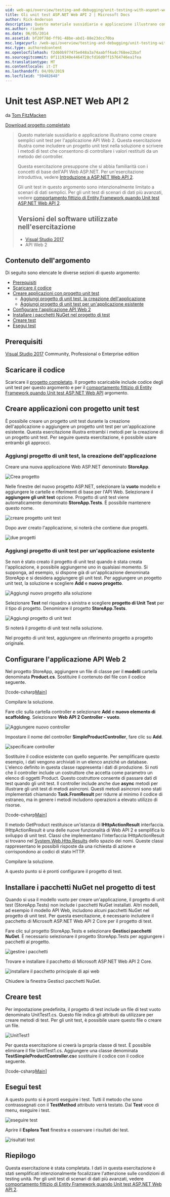 ```yaml
---
uid: web-api/overview/testing-and-debugging/unit-testing-with-aspnet-web-api
title: Gli unit test ASP.NET Web API 2 | Microsoft Docs
author: Rick-Anderson
description: Questo materiale sussidiario e applicazione illustrano come creare semplici unit test per l'applicazione API Web 2. Questa esercitazione Mostra come includere un proj di unit test...
ms.author: riande
ms.date: 06/05/2014
ms.assetid: bf20f78d-ff91-48be-abd1-88e23dcc70ba
msc.legacyurl: /web-api/overview/testing-and-debugging/unit-testing-with-aspnet-web-api
msc.type: authoredcontent
ms.openlocfilehash: f2d60b977475e048a3a74aabff4adc768ee22baf
ms.sourcegitcommit: 0f1119340e4464720cfd16d0ff15764746ea1fea
ms.translationtype: MT
ms.contentlocale: it-IT
ms.lasthandoff: 04/09/2019
ms.locfileid: "59402648"
---
```

# <a name="unit-testing-aspnet-web-api-2"></a>Unit test ASP.NET Web API 2

da [Tom FitzMacken](https://github.com/tfitzmac)

[Download progetto completato](https://code.msdn.microsoft.com/Unit-Testing-with-ASPNET-1374bc11)

> Questo materiale sussidiario e applicazione illustrano come creare semplici unit test per l'applicazione API Web 2. Questa esercitazione illustra come includere un progetto unit test nella soluzione e scrivere i metodi di test che consentono di controllare i valori restituiti da un metodo del controller.
>
> Questa esercitazione presuppone che si abbia familiarità con i concetti di base dell'API Web ASP.NET. Per un'esercitazione introduttiva, vedere [Introduzione a ASP.NET Web API 2](../getting-started-with-aspnet-web-api/tutorial-your-first-web-api.md).
>
> Gli unit test in questo argomento sono intenzionalmente limitato a scenari di dati semplici. Per gli unit test di scenari di dati più avanzati, vedere [comportamento fittizio di Entity Framework quando Unit test ASP.NET Web API 2](mocking-entity-framework-when-unit-testing-aspnet-web-api-2.md).
>
> ## <a name="software-versions-used-in-the-tutorial"></a>Versioni del software utilizzate nell'esercitazione
>
> - [Visual Studio 2017](https://visualstudio.microsoft.com/downloads/?utm_medium=microsoft&utm_source=docs.microsoft.com&utm_campaign=button+cta&utm_content=download+vs2017)
> - API Web 2

## <a name="in-this-topic"></a>Contenuto dell'argomento

Di seguito sono elencate le diverse sezioni di questo argomento:

- [Prerequisiti](#prereqs)
- [Scaricare il codice](#download)
- [Creare applicazioni con progetto unit test](#appwithunittest)
    - [Aggiungi progetto di unit test, la creazione dell'applicazione](#whencreate)
    - [Aggiungi progetto di unit test per un'applicazione esistente](#addtoexisting)
- [Configurare l'applicazione API Web 2](#setupproject)
- [Installare i pacchetti NuGet nel progetto di test](#testpackages)
- [Creare test](#tests)
- [Esegui test](#runtests)

<a id="prereqs"></a>
## <a name="prerequisites"></a>Prerequisiti

[Visual Studio 2017](https://visualstudio.microsoft.com/downloads/?utm_medium=microsoft&utm_source=docs.microsoft.com&utm_campaign=button+cta&utm_content=download+vs2017) Community, Professional o Enterprise edition

<a id="download"></a>
## <a name="download-code"></a>Scaricare il codice

Scaricare il [progetto completato](https://code.msdn.microsoft.com/Unit-Testing-with-ASPNET-1374bc11). Il progetto scaricabile include codice degli unit test per questo argomento e per il [comportamento fittizio di Entity Framework quando Unit test ASP.NET Web API](mocking-entity-framework-when-unit-testing-aspnet-web-api-2.md) argomento.

<a id="appwithunittest"></a>
## <a name="create-application-with-unit-test-project"></a>Creare applicazioni con progetto unit test

È possibile creare un progetto unit test durante la creazione dell'applicazione o aggiungere un progetto unit test per un'applicazione esistente. Questa esercitazione illustra entrambi i metodi per la creazione di un progetto unit test. Per seguire questa esercitazione, è possibile usare entrambi gli approcci.

<a id="whencreate"></a>
### <a name="add-unit-test-project-when-creating-the-application"></a>Aggiungi progetto di unit test, la creazione dell'applicazione

Creare una nuova applicazione Web ASP.NET denominato **StoreApp**.

![Crea progetto](unit-testing-with-aspnet-web-api/_static/image1.png)

Nelle finestre del nuovo progetto ASP.NET, selezionare la **vuoto** modello e aggiungere le cartelle e riferimenti di base per l'API Web. Selezionare il **aggiungere gli unit test** opzione. Progetto di unit test viene automaticamente denominato **StoreApp.Tests**. È possibile mantenere questo nome.

![creare progetto unit test](unit-testing-with-aspnet-web-api/_static/image2.png)

Dopo aver creato l'applicazione, si noterà che contiene due progetti.

![due progetti](unit-testing-with-aspnet-web-api/_static/image3.png)

<a id="addtoexisting"></a>
### <a name="add-unit-test-project-to-an-existing-application"></a>Aggiungi progetto di unit test per un'applicazione esistente

Se non è stato creato il progetto di unit test quando è stata creata l'applicazione, è possibile aggiungerne uno in qualsiasi momento. Si supponga, ad esempio, si dispone già di un'applicazione denominata StoreApp e si desidera aggiungere gli unit test. Per aggiungere un progetto unit test, la soluzione e scegliere **Add** e **nuovo progetto**.

![Aggiungi nuovo progetto alla soluzione](unit-testing-with-aspnet-web-api/_static/image4.png)

Selezionare **Test** nel riquadro a sinistra e scegliere **progetto di Unit Test** per il tipo di progetto. Denominare il progetto **StoreApp.Tests**.

![Aggiungi progetto di unit test](unit-testing-with-aspnet-web-api/_static/image5.png)

Si noterà il progetto di unit test nella soluzione.

Nel progetto di unit test, aggiungere un riferimento progetto a progetto originale.

<a id="setupproject"></a>
## <a name="set-up-the-web-api-2-application"></a>Configurare l'applicazione API Web 2

Nel progetto StoreApp, aggiungere un file di classe per il **modelli** cartella denominata **Product.cs**. Sostituire il contenuto del file con il codice seguente.

[!code-csharp[Main](unit-testing-with-aspnet-web-api/samples/sample1.cs)]

Compilare la soluzione.

Fare clic sulla cartella controller e selezionare **Add** e **nuovo elemento di scaffolding**. Selezionare **Web API 2 Controller - vuoto**.

![Aggiungere nuovo controller](unit-testing-with-aspnet-web-api/_static/image6.png)

Impostare il nome del controller **SimpleProductController**, fare clic su **Add**.

![specificare controller](unit-testing-with-aspnet-web-api/_static/image7.png)

Sostituire il codice esistente con quello seguente. Per semplificare questo esempio, i dati vengono archiviati in un elenco anziché un database. L'elenco definito in questa classe rappresenta i dati di produzione. Si noti che il controller include un costruttore che accetta come parametro un elenco di oggetti Product. Questo costruttore consente di passare dati di test quando gli unit test. Il controller include anche due **async** metodi per illustrare gli unit test di metodi asincroni. Questi metodi asincroni sono stati implementati chiamando **Task.FromResult** per ridurre al minimo il codice di estraneo, ma in genere i metodi includono operazioni a elevato utilizzo di risorse.

[!code-csharp[Main](unit-testing-with-aspnet-web-api/samples/sample2.cs)]

Il metodo GetProduct restituisce un'istanza di **IHttpActionResult** interfaccia. IHttpActionResult è una delle nuove funzionalità di Web API 2 e semplifica lo sviluppo di unit test. Classi che implementano l'interfaccia IHttpActionResult si trovano nel [System.Web.Http.Results](https://msdn.microsoft.com/library/system.web.http.results.aspx) dello spazio dei nomi. Queste classi rappresentano le possibili risposte da una richiesta di azione e corrispondono ai codici di stato HTTP.

Compilare la soluzione.

A questo punto si è pronti configurare il progetto di test.

<a id="testpackages"></a>
## <a name="install-nuget-packages-in-test-project"></a>Installare i pacchetti NuGet nel progetto di test

Quando si usa il modello vuoto per creare un'applicazione, il progetto di unit test (StoreApp.Tests) non include i pacchetti NuGet installati. Altri modelli, ad esempio il modello API Web, includono alcuni pacchetti NuGet nel progetto di unit test. Per questa esercitazione, è necessario includere il pacchetto di Microsoft ASP.NET Web API 2 Core per il progetto di test.

Fare clic sul progetto StoreApp.Tests e selezionare **Gestisci pacchetti NuGet**. È necessario selezionare il progetto StoreApp.Tests per aggiungere i pacchetti al progetto.

![gestire i pacchetti](unit-testing-with-aspnet-web-api/_static/image8.png)

Trovare e installare il pacchetto di Microsoft ASP.NET Web API 2 Core.

![installare il pacchetto principale di api web](unit-testing-with-aspnet-web-api/_static/image9.png)

Chiudere la finestra Gestisci pacchetti NuGet.

<a id="tests"></a>
## <a name="create-tests"></a>Creare test

Per impostazione predefinita, il progetto di test include un file di test vuoto denominato UnitTest1.cs. Questo file indica gli attributi da utilizzare per creare metodi di test. Per gli unit test, è possibile usare questo file o creare un file.

![UnitTest1](unit-testing-with-aspnet-web-api/_static/image10.png)

Per questa esercitazione si creerà la propria classe di test. È possibile eliminare il file UnitTest1.cs. Aggiungere una classe denominata **TestSimpleProductController.cs**e sostituire il codice con il codice seguente.

[!code-csharp[Main](unit-testing-with-aspnet-web-api/samples/sample3.cs)]

<a id="runtests"></a>
## <a name="run-tests"></a>Esegui test

A questo punto si è pronti eseguire i test. Tutti il metodo che sono contrassegnati con il **TestMethod** attributo verrà testato. Dal **Test** voce di menu, eseguire i test.

![eseguire test](unit-testing-with-aspnet-web-api/_static/image11.png)

Aprire il **Esplora Test** finestra e osservare i risultati dei test.

![risultati test](unit-testing-with-aspnet-web-api/_static/image12.png)

## <a name="summary"></a>Riepilogo

Questa esercitazione è stata completata. I dati in questa esercitazione è stati semplificati intenzionalmente focalizzare l'attenzione sulle condizioni di testing unità. Per gli unit test di scenari di dati più avanzati, vedere [comportamento fittizio di Entity Framework quando Unit test ASP.NET Web API 2](mocking-entity-framework-when-unit-testing-aspnet-web-api-2.md).
